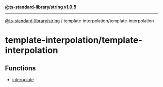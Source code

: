 [**@ts-standard-library/string v1.0.5**](../../README.md)

***

[@ts-standard-library/string](../../modules.md) / template-interpolation/template-interpolation

# template-interpolation/template-interpolation

## Functions

- [interpolate](functions/interpolate.md)
